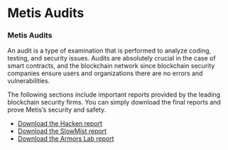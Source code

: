 # Metis Audits

### Metis Audits <a href="#_z13hcss2oce1" id="_z13hcss2oce1"></a>

An audit is a type of examination that is performed to analyze coding, testing, and security issues. Audits are absolutely crucial in the case of smart contracts, and the blockchain network since blockchain security companies ensure users and organizations there are no errors and vulnerabilities.

The following sections include important reports provided by the leading blockchain security firms. You can simply download the final reports and prove Metis’s security and safety.

* [Download the Hacken report](https://drive.google.com/file/d/1AHDVzVUcRh8ghmfLR8qRfaHpgML7v9vW/view)
* [Download the SlowMist report](https://drive.google.com/file/d/1d6tjopE25mN50ByLacX8IpoIuWSGKwQ8/view)
* [Download the Armors Lab report](https://drive.google.com/file/d/1yv\_PBW-hanMoB50gan4zB2QKsEKNxyOO/view)
